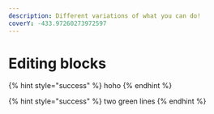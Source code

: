 ```yaml
---
description: Different variations of what you can do!
coverY: -433.97260273972597
---
```


# Editing blocks

{% hint style="success" %}
hoho
{% endhint %}

{% hint style="success" %}
two green lines
{% endhint %}
